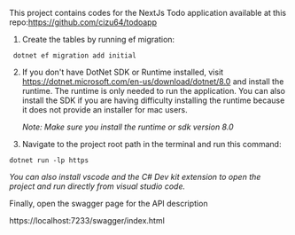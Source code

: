 This project contains codes for the NextJs Todo application available at this repo:https://github.com/cizu64/todoapp

1. Create the tables by running ef migration:

```
 dotnet ef migration add initial
```
2. If you don't have DotNet SDK or Runtime installed, visit https://dotnet.microsoft.com/en-us/download/dotnet/8.0 and install the runtime. The runtime is only needed to run the application. You can also install the SDK if you are having difficulty installing the runtime because it does not provide an installer for mac users.

   <i>Note: Make sure you install the runtime or sdk version 8.0</i>
   
3. Navigate to the project root path in the terminal and run this command:

```
dotnet run -lp https 
```

<i>You can also install vscode and the C# Dev kit extension to open the project and run directly from visual studio code.</i>

Finally, open the swagger page for the API description

https://localhost:7233/swagger/index.html

